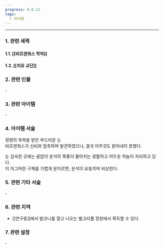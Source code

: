 ```yaml
---
progress: 0.0.12
tags:
  - 아이템
---
```

---
### 1. 관련 세력 
#### 1.1. [[비르겐워스 학파]]
#### 1.2. [[치유 교단]]

### 2. 관련 인물
\-
### 3. 관련 아이템
\-

### 4. 아이템 서술
정령의 축복을 받은 부드러운 눈  
비르겐워스가 신비와 접촉하며 발견하였으나, 결국 아무것도 밝혀내지 못했다.  
  
눈 깊숙한 곳에는 끝없이 운석의 폭풍이 몰아치는 광활하고 어두운 하늘이 자리하고 있다.  
이 자그마한 구체를 가볍게 문지르면, 운석이 요동치며 비상한다.

### 5. 관련 기타 서술
\-
### 6. 관련 지역
- [[연구동]]에서 발코니를 열고 나오는 별고리풀 정원에서 획득할 수 있다.

### 7. 관련 설정
\-